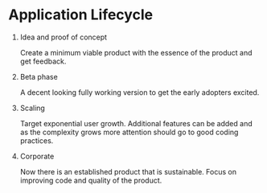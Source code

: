 # Application Lifecycle

1. Idea and proof of concept
   
    Create a minimum viable product with the essence of the product and get feedback.

2. Beta phase

    A decent looking fully working version to get the early adopters excited.

3. Scaling

    Target exponential user growth.     Additional features can be added and as the complexity grows more attention should go to good coding practices.

4. Corporate
   
    Now there is an established product that is sustainable. Focus on improving code and quality of the product.
